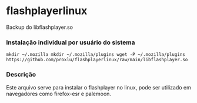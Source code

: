 # flashplayerlinux
Backup do libflashplayer.so
### Instalação individual por usuário do sistema
`mkdir ~/.mozilla
mkdir ~/.mozilla/plugins
wget -P ~/.mozilla/plugins https://github.com/proxlu/flashplayerlinux/raw/main/libflashplayer.so`
### Descrição
Este arquivo serve para instalar o flashplayer no linux, pode ser utilizado em navegadores como firefox-esr e palemoon.

